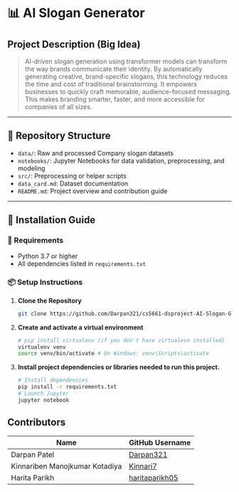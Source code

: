 # 📊 AI Slogan Generator

## Project Description (Big Idea)

> AI-driven slogan generation using transformer models can transform the way brands communicate their identity. By automatically generating creative, brand-specific slogans, this technology reduces the time and cost of traditional brainstorming. It empowers businesses to quickly craft memorable, audience-focused messaging. This makes branding smarter, faster, and more accessible for companies of all sizes. 

---

## 📂 Repository Structure
- `data/`: Raw and processed Company slogan datasets
- `notebooks/`: Jupyter Notebooks for data validation, preprocessing, and modeling
- `src/`: Preprocessing or helper scripts
- `data_card.md`: Dataset documentation
- `README.md`: Project overview and contribution guide

---

## 🚀 Installation Guide

### 🔧 Requirements
- Python 3.7 or higher  
- All dependencies listed in `requirements.txt`

### 📦 Setup Instructions

1. **Clone the Repository**
   ```bash
   git clone https://github.com/Darpan321/cs5661-dsproject-AI-Slogan-Generator.git
   
2. **Create and activate a virtual environment**

   ```bash
   # pip install virtualenv (if you don't have virtualevn installed)
   virtualenv venv
   source venv/bin/activate # On Windows: venv\Scripts\activate
   ```
3. **Install project dependencies or libraries needed to run this project.**

   ```bash
   # Install dependencies
   pip install -r requirements.txt
   # Launch Jupyter
   jupyter notebook
   ```
## Contributors

| Name | GitHub Username |
|---|---|
| Darpan Patel | [Darpan321](https://github.com/Darpan321) |
| Kinnariben Manojkumar Kotadiya | [Kinnari7](https://github.com/Kinnari7) |
| Harita Parikh | [haritaparikh05](https://github.com/haritaparikh05) |
